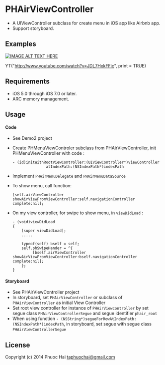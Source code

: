 # PHAirViewController

* A UIViewController subclass for create menu in iOS app like Airbnb app.
* Support storyboard.

## Examples

[![IMAGE ALT TEXT HERE](http://img.youtube.com/vi/JDL7HxkFFic/hqdefault.jpg)](http://www.youtube.com/watch?v=JDL7HxkFFic)

YT("http://www.youtube.com/watch?v=JDL7HxkFFic", print = TRUE)

## Requirements

* iOS 5.0 through iOS 7.0 or later.
* ARC memory management.

## Usage
 
#### Code
* See Demo2 project
* Create PHMenuViewControler subclass from PHAirViewController, init PHMenuViewController with code :

      - (id)initWithRootViewController:(UIViewController*)viewController
                     atIndexPath:(NSIndexPath*)indexPath
* Implement `PHAirMenuDelegate` and `PHAirMenuDataSource`       
* To show menu, call function:

      [self.airViewController showAirViewFromViewController:self.navigationController complete:nil];               
* On my view controller, for swipe to show menu, in `viewDidLoad` :

      - (void)viewDidLoad
      {
          [super viewDidLoad];
          .....
    
          typeof(self) bself = self;
          self.phSwipeHander = ^{
               [bself.airViewController showAirViewFromViewController:bself.navigationController complete:nil];
          };
      }     

#### Storyboard
* See PHAirViewController project
* In storyboard, set `PHAirViewController` or subclass of `PHAirViewController` as initial View Controller
* Set root view controller for instance of `PHAirViewcontroller` by set segue class `PHAirViewControllerSegue` and segue identifier `phair_root`
* When using function `- (NSString*)segueForRowAtIndexPath:(NSIndexPath*)indexPath`, in storyboard, set segue with segue class `PHAirViewControllerSegue`


## License

Copyright (c) 2014 Phuoc Hai <taphuochai@gmail.com>